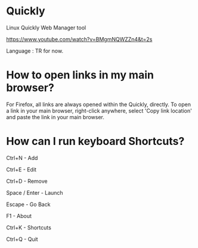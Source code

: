 # Quickly

Linux Quickly Web Manager tool

https://www.youtube.com/watch?v=BMgmNQWZZn4&t=2s

Language : TR for now.

# How to open links in my main browser?

For Firefox, all links are always opened within the Quickly, directly. To open a link in your main browser, right-click anywhere, select 'Copy link location' and paste the link in your main browser.

# How can I run keyboard Shortcuts?

Ctrl+N - Add

Ctrl+E - Edit

Ctrl+D - Remove

Space / Enter - Launch

Escape - Go Back

F1 - About

Ctrl+K - Shortcuts

Ctrl+Q - Quit
